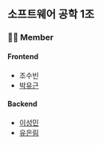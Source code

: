 ## 소프트웨어 공학 1조

### 🙋‍♀️ Member<br>
#### Frontend
- 조수빈
- [박유근](https://github.com/ParkYuGeun)

#### Backend
- [이성민](https://github.com/Etwashoeren)
- [유은림](https://github.com/eunrimyu)
